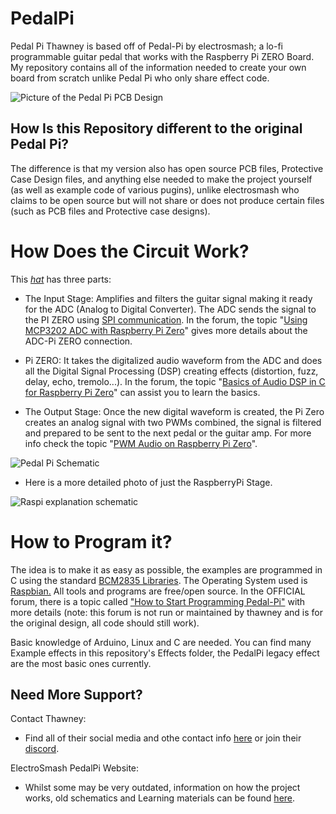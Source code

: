 # PedalPi
Pedal Pi Thawney is based off of Pedal-Pi by electrosmash; a lo-fi programmable guitar pedal that works with the Raspberry Pi ZERO Board. My repository contains all of the information needed to create your own board from scratch unlike Pedal Pi who only share effect code.

![Picture of the Pedal Pi PCB Design](https://github.com/thawney/PedalPi/blob/main/PCB_Files/PCB_Images/PedalPiThawney_PCB_All_Layers.png?raw=true)

## How Is this Repository different to the original Pedal Pi?

The difference is that my version also has open source PCB files, Protective Case Design files, and anything else needed to make the project yourself (as well as example code of various pugins), unlike electrosmash who claims to be open source but will not share or does not produce certain files (such as PCB files and Protective case designs).

# How Does the Circuit Work?

This  [_hat_](https://www.hifiberry.com/blog/what-is-a-raspberry-pi-hat/) has three parts:

-   The Input Stage:  Amplifies and filters the guitar signal making it ready for the ADC (Analog to Digital Converter). The ADC sends the signal to the PI ZERO using  [SPI communication](https://en.wikipedia.org/wiki/Serial_Peripheral_Interface_Bus). In the forum, the topic "[Using MCP3202 ADC with Raspberry Pi Zero](https://www.electrosmash.com/forum/pedal-pi/212-using-mcp3202-adc-with-raspberry-pi-zero)" gives more details about the ADC-Pi ZERO connection.  
    
-   Pi ZERO:  It takes the digitalized audio waveform from the ADC and does all the Digital Signal Processing (DSP) creating effects (distortion, fuzz, delay, echo, tremolo...). In the forum, the topic "[Basics of Audio DSP in C for Raspberry Pi Zero](https://www.electrosmash.com/forum/pedal-pi/207-basics-of-audio-dsp-in-c-for-rapsberry-pi-zero)" can assist you to learn the basics.
-   The Output Stage:  Once the new digital waveform is created, the Pi Zero creates an analog signal with two PWMs combined, the signal is filtered and prepared to be sent to the next pedal or the guitar amp.  For more info check the topic "[PWM Audio on Raspberry Pi Zero](https://www.electrosmash.com/forum/pedal-pi/210-pwm-audio-on-raspberry-pi-zero)".

![Pedal Pi Schematic](http://www.electrosmash.com/images/tech/pedal-pi/pedal_pi_block_diagram.jpg)

- Here is a more detailed photo of just the RaspberryPi Stage.

![Raspi explanation schematic](http://www.electrosmash.com/images/tech/pedal-pi/pedal-pi-dsp1.png)
# How to Program it?

The idea is to make it as easy as possible, the examples are programmed in C using the standard  [BCM2835 Libraries](http://www.airspayce.com/mikem/bcm2835/). The Operating System used is  [Raspbian.](https://www.raspberrypi.org/downloads/raspbian/)  All tools and programs are free/open source. In the OFFICIAL forum, there is a topic called  ["How to Start Programming Pedal-Pi"](https://www.electrosmash.com/forum/pedal-pi/202-how-to-start-programming-pedal-pi) with more details (note: this forum is not run or maintained by thawney and is for the original design, all code should still work).

Basic knowledge of Arduino, Linux and C are needed. You can find many Example effects in this repository's Effects folder, the PedalPi legacy effect are the most basic ones currently.

## Need More Support?

Contact Thawney:

- Find all of their social media and othe contact info [here](https://www.thawney.com) or join their [discord](https://discord.com/invite/Eh7VRgu).

ElectroSmash PedalPi Website:

- Whilst some may be very outdated, information on how the project works, old schematics and Learning materials can be found [here](https://www.electrosmash.com/pedal-pi).
